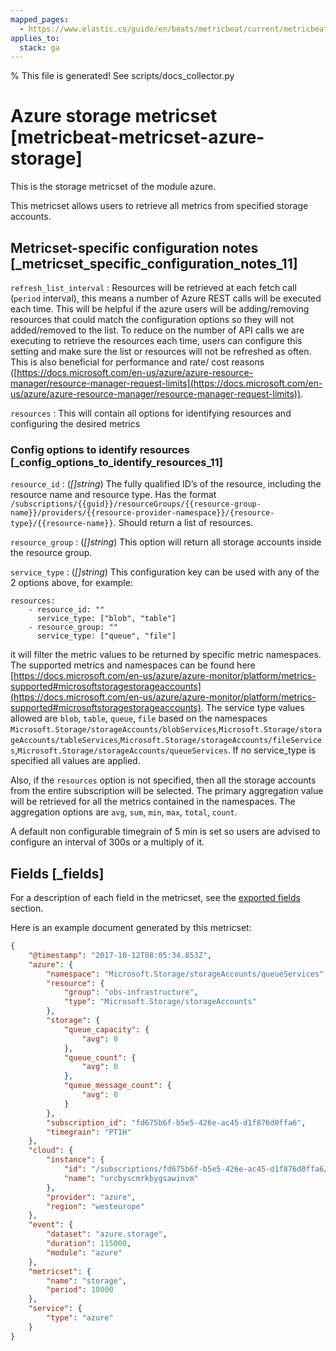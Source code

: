 ```yaml
---
mapped_pages:
  - https://www.elastic.co/guide/en/beats/metricbeat/current/metricbeat-metricset-azure-storage.html
applies_to:
  stack: ga
---
```


% This file is generated! See scripts/docs_collector.py

# Azure storage metricset [metricbeat-metricset-azure-storage]

This is the storage metricset of the module azure.

This metricset allows users to retrieve all metrics from specified storage accounts.


## Metricset-specific configuration notes [_metricset_specific_configuration_notes_11]

`refresh_list_interval`
:   Resources will be retrieved at each fetch call (`period` interval), this means a number of Azure REST calls will be executed each time. This will be helpful if the azure users will be adding/removing resources that could match the configuration options so they will not added/removed to the list. To reduce on the number of API calls we are executing to retrieve the resources each time, users can configure this setting and make sure the list or resources will not be refreshed as often. This is also beneficial for performance and rate/ cost reasons ([https://docs.microsoft.com/en-us/azure/azure-resource-manager/resource-manager-request-limits](https://docs.microsoft.com/en-us/azure/azure-resource-manager/resource-manager-request-limits)).

`resources`
:   This will contain all options for identifying resources and configuring the desired metrics


### Config options to identify resources [_config_options_to_identify_resources_11]

`resource_id`
:   (*[]string*) The fully qualified ID’s of the resource, including the resource name and resource type. Has the format `/subscriptions/{{guid}}/resourceGroups/{{resource-group-name}}/providers/{{resource-provider-namespace}}/{resource-type}/{{resource-name}}`. Should return a list of resources.

`resource_group`
:   (*[]string*) This option will return all storage accounts inside the resource group.

`service_type`
:   (*[]string*) This configuration key can be used with any of the 2 options above, for example:

```
resources:
    - resource_id: ""
      service_type: ["blob", "table"]
    - resource_group: ""
      service_type: ["queue", "file"]
```

it will filter the metric values to be returned by specific metric namespaces. The supported metrics and namespaces can be found here [https://docs.microsoft.com/en-us/azure/azure-monitor/platform/metrics-supported#microsoftstoragestorageaccounts](https://docs.microsoft.com/en-us/azure/azure-monitor/platform/metrics-supported#microsoftstoragestorageaccounts). The service type values allowed are `blob`, `table`, `queue`, `file` based on the namespaces  `Microsoft.Storage/storageAccounts/blobServices`,`Microsoft.Storage/storageAccounts/tableServices`,`Microsoft.Storage/storageAccounts/fileServices`,`Microsoft.Storage/storageAccounts/queueServices`. If no service_type is specified all values are applied.

Also, if the `resources` option is not specified, then all the storage accounts from the entire subscription will be selected. The primary aggregation value will be retrieved for all the metrics contained in the namespaces. The aggregation options are `avg`, `sum`, `min`, `max`, `total`, `count`.

A default non configurable timegrain of 5 min is set so users are advised to configure an interval of 300s or  a multiply of it.

## Fields [_fields]

For a description of each field in the metricset, see the [exported fields](/reference/metricbeat/exported-fields-azure.md) section.

Here is an example document generated by this metricset:

```json
{
    "@timestamp": "2017-10-12T08:05:34.853Z",
    "azure": {
        "namespace": "Microsoft.Storage/storageAccounts/queueServices",
        "resource": {
            "group": "obs-infrastructure",
            "type": "Microsoft.Storage/storageAccounts"
        },
        "storage": {
            "queue_capacity": {
                "avg": 0
            },
            "queue_count": {
                "avg": 0
            },
            "queue_message_count": {
                "avg": 0
            }
        },
        "subscription_id": "fd675b6f-b5e5-426e-ac45-d1f876d0ffa6",
        "timegrain": "PT1H"
    },
    "cloud": {
        "instance": {
            "id": "/subscriptions/fd675b6f-b5e5-426e-ac45-d1f876d0ffa6/resourceGroups/obs-infrastructure/providers/Microsoft.Storage/storageAccounts/urcbyscmrkbygsawinvm/queueServices/default",
            "name": "urcbyscmrkbygsawinvm"
        },
        "provider": "azure",
        "region": "westeurope"
    },
    "event": {
        "dataset": "azure.storage",
        "duration": 115000,
        "module": "azure"
    },
    "metricset": {
        "name": "storage",
        "period": 10000
    },
    "service": {
        "type": "azure"
    }
}
```
